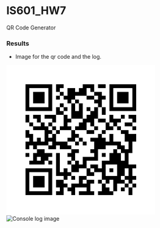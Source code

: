 # IS601_HW7
QR Code Generator


### Results
- Image for the qr code and the log.

![QR CODe image](./secret_qr_code/SecretQR_20240329221056.png)
![Console log image](./Screenshot%202024-03-29%20at%2010.12.20%E2%80%AFPM.png)
